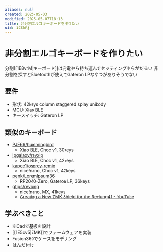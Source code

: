 ```yaml
---
aliases: null
created: 2025-05-03
modified: 2025-05-07T18:13
title: 非分割エルゴキーボードを作りたい
uid: 1E5kRj
---
```


# 非分割エルゴキーボードを作りたい

分割[[1E8vrM|キーボード]]は充電やら持ち運んでセッティングやらがだるい
非分割を探すとBluetoothが使えてGateron LPなやつがありそうでない

## 要件

- 形状: 42keys column staggered splay unibody
- MCU: Xiao BLE
- キースイッチ: Gateron LP

## 類似のキーボード

- [PJE66/hummingbird](https://github.com/PJE66/hummingbird)
    - Xiao BLE, Choc v1, 30keys
- [lpgalaxy/revxlp](https://gitlab.com/lpgalaxy/revxlp)
    - Xiao BLE, Choc v1, 42keys
- [kapee1/osprey-remix](https://github.com/kapee1/osprey-remix)
    - nice!nano, Choc v1, 42keys
- [penk/LoremIpsum36](https://github.com/penk/LoremIpsum36)
    - RP2040-Zero, Gateron LP, 36keys
- [gtips/reviung](https://github.com/gtips/reviung)
    - nice!nano, MX, 41keys
    - [Creating a New ZMK Shield for the Reviung41 - YouTube](https://www.youtube.com/watch?v=KDYQkJblhgY)

## 学ぶべきこと

- KiCadで基板を設計
- [[1E5cv5|ZMK]]でファームウェアを実装
- Fusion360でケースをモデリング
- はんだ付け
